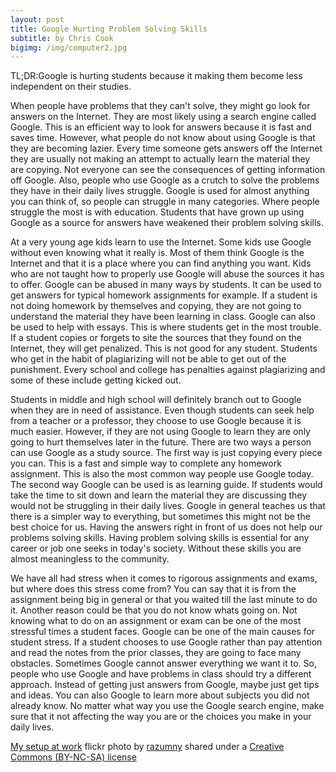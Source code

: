 ```yaml
---
layout: post
title: Google Hurting Problem Solving Skills
subtitle: by Chris Cook
bigimg: /img/computer2.jpg
---
```

TL;DR:Google is hurting students because it making them become less independent on their studies.

When people have problems that they can't solve, they might go look for answers on the Internet. They are most likely using a search engine called Google. This is an efficient way to look for answers because it is fast and saves time. However, what people do not know about using Google is that they are becoming lazier. Every time someone gets answers off the Internet they are usually not making an attempt to actually learn the material they are copying. Not everyone can see the consequences of getting information off Google. Also, people who use Google as a crutch to solve the problems they have in their daily lives struggle. Google is used for almost anything you can think of, so people can struggle in many categories. Where people struggle the most is with education. Students that have grown up using Google as a source for answers have weakened their problem solving skills.

At a very young age kids learn to use the Internet. Some kids use Google without even knowing what it really is. Most of them think Google is the Internet and that it is a place where you can find anything you want. Kids who are not taught how to properly use Google will abuse the sources it has to offer. Google can be abused in many ways by students. It can be used to get answers for typical homework assignments for example. If a student is not doing homework by themselves and copying, they are not going to understand the material they have been learning in class. Google can also be used to help with essays. This is where students get in the most trouble. If a student copies or forgets to site the sources that they found on the Internet, they will get penalized. This is not good for any student. Students who get in the habit of plagiarizing will not be able to get out of the punishment. Every school and college has penalties against plagiarizing and some of these include getting kicked out.

Students in middle and high school will definitely branch out to Google when they are in need of assistance. Even though students can seek help from a teacher or a professor, they choose to use Google because it is much easier. However, if they are not using Google to learn they are only going to hurt themselves later in the future. There are two ways a person can use Google as a study source. The first way is just copying every piece you can. This is a fast and simple way to complete any homework assignment. This is also the most common way people use Google today. The second way Google can be used is as learning guide. If students would take the time to sit down and learn the material they are discussing they would not be struggling in their daily lives. Google in general teaches us that there is a simpler way to everything, but sometimes this might not be the best choice for us. Having the answers right in front of us does not help our problems solving skills. Having problem solving skills is essential for any career or job one seeks in today's society. Without these skills you are almost meaningless to the community.

We have all had stress when it comes to rigorous assignments and exams, but where does this stress come from? You can say that it is from the assignment being big in general or that you waited till the last minute to do it. Another reason could be that you do not know whats going on. Not knowing what to do on an assignment or exam can be one of the most stressful times a student faces. Google can be one of the main causes for student stress. If a student chooses to use Google rather than pay attention and read the notes from the prior classes, they are going to face many obstacles. Sometimes Google cannot answer everything we want it to. So, people who use Google and have problems in class should try a different approach. Instead of getting just answers from Google, maybe just get tips and ideas. You can also Google to learn more about subjects you did not already know. No matter what way you use the Google search engine, make sure that it not affecting the way you are or the choices you make in your daily lives.



<a title="My setup at work" href="https://flickr.com/photos/alrod/1401249466">My setup at work</a> flickr photo by <a href="https://flickr.com/people/alrod">razumny</a> shared under a <a href="https://creativecommons.org/licenses/by-nc-sa/2.0/">Creative Commons (BY-NC-SA) license</a> </small>
